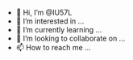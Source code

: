 - 👋 Hi, I’m @IU57L
- 👀 I’m interested in ...
- 🌱 I’m currently learning ...
- 💞️ I’m looking to collaborate on ...
- 📫 How to reach me ...

<!---
IU57L/IU57L is a ✨ special ✨ repository because its `README.md` (this file) appears on your GitHub profile.
You can click the Preview link to take a look at your changes.
--->
